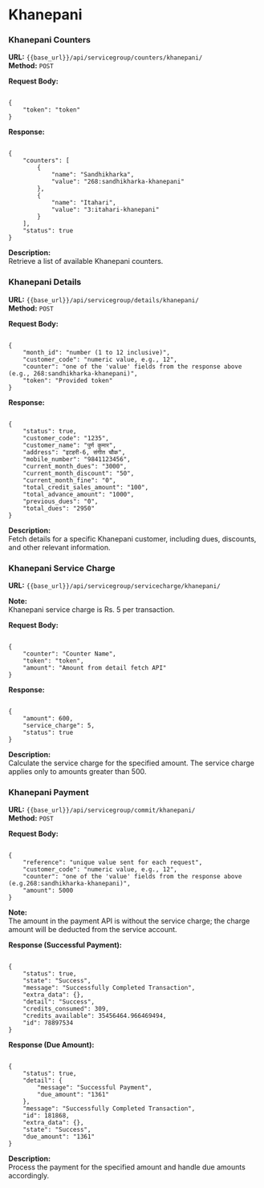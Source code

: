 # **Khanepani**

### Khanepani Counters

**URL:** `{{base_url}}/api/servicegroup/counters/khanepani/`  
**Method:** ``POST``  

**Request Body:**
<pre><code class="json">
{
    "token": "token"
}
</code></pre>

**Response:**
<pre><code class="json">
{
    "counters": [
        {
            "name": "Sandhikharka",
            "value": "268:sandhikharka-khanepani"
        },
        {
            "name": "Itahari",
            "value": "3:itahari-khanepani"
        }
    ],
    "status": true
}
</code></pre>

**Description:**  
Retrieve a list of available Khanepani counters.

### Khanepani Details

**URL:** `{{base_url}}/api/servicegroup/details/khanepani/`  
**Method:** ``POST``  

**Request Body:**
<pre><code class="json">
{
    "month_id": "number (1 to 12 inclusive)",
    "customer_code": "numeric value, e.g., 12",
    "counter": "one of the 'value' fields from the response above (e.g., 268:sandhikharka-khanepani)",
    "token": "Provided token"
}
</code></pre>

**Response:**
<pre><code class="json">
{
    "status": true,
    "customer_code": "1235",
    "customer_name": "पुर्ण कुमार",
    "address": "इटहरी-6, संगीत चौक",
    "mobile_number": "9841123456",
    "current_month_dues": "3000",
    "current_month_discount": "50",
    "current_month_fine": "0",
    "total_credit_sales_amount": "100",
    "total_advance_amount": "1000",
    "previous_dues": "0",
    "total_dues": "2950"
}
</code></pre>

**Description:**  
Fetch details for a specific Khanepani customer, including dues, discounts, and other relevant information.

### Khanepani Service Charge

**URL:** `{{base_url}}/api/servicegroup/servicecharge/khanepani/`  

**Note:**  
Khanepani service charge is Rs. 5 per transaction.

**Request Body:**
<pre><code class="json">
{
    "counter": "Counter Name",
    "token": "token",
    "amount": "Amount from detail fetch API"
}
</code></pre>

**Response:**
<pre><code class="json">
{
    "amount": 600,
    "service_charge": 5,
    "status": true
}
</code></pre>

**Description:**  
Calculate the service charge for the specified amount. The service charge applies only to amounts greater than 500.

### Khanepani Payment

**URL:** `{{base_url}}/api/servicegroup/commit/khanepani/`  
**Method:** ``POST``  

**Request Body:**
<pre><code class="json">
{
    "reference": "unique value sent for each request",
    "customer_code": "numeric value, e.g., 12",
    "counter": "one of the 'value' fields from the response above (e.g.268:sandhikharka-khanepani)",
    "amount": 5000
}
</code></pre>

**Note:**  
The amount in the payment API is without the service charge; the charge amount will be deducted from the service account.

**Response (Successful Payment):**
<pre><code class="json">
{
    "status": true,
    "state": "Success",
    "message": "Successfully Completed Transaction",
    "extra_data": {},
    "detail": "Success",
    "credits_consumed": 309,
    "credits_available": 35456464.966469494,
    "id": 78897534
}
</code></pre>

**Response (Due Amount):**
<pre><code class="json">
{
    "status": true,
    "detail": {
        "message": "Successful Payment",
        "due_amount": "1361"
    },
    "message": "Successfully Completed Transaction",
    "id": 181868,
    "extra_data": {},
    "state": "Success",
    "due_amount": "1361"
}
</code></pre>

**Description:**  
Process the payment for the specified amount and handle due amounts accordingly.
